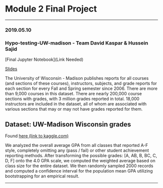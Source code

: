 # Module 2 Final Project
----------------
### 2019.05.10

### Hypo-testing-UW-madison - Team David Kaspar & Hussein Sajid

[Final Jupyter Notebook](Link Needed)

[Slides](https://docs.google.com/presentation/d/1C4CV7enURSi7Ly9QkoGdXZ9F8CA36--hx4BYSOw9V2I/edit?usp=sharing)

The University of Wisconsin - Madison publishes reports for all courses (and sections of these courses), instructors, subjects, and grade reports for each section for every Fall and Spring semester since 2006.
There are more than 9,000 courses in this dataset. There are nearly 200,000 course sections with grades, with 3 million grades reported in total. 18,000 instructors are included in the dataset, all of whom are associated with various sections that may or may not have grades reported for them.

## Dataset: UW-Madison Wisconsin grades
Found [here (link to kaggle.com)](https://www.kaggle.com/Madgrades/uw-madison-courses)

We analyzed the overall average GPA from all classes that reported A-F style, completely omitting any (pass / fail) or other student achievement reporting methods. After transforming the possible grades: [A, AB, B, BC, C, D, F] onto the 4.0 GPA scale, we computed the weighted average based on class size for the entire dataset. We then randomly sampled 2000 records and computed a confidence interval for the population mean GPA utilizing bootstrapping for an empirical result.

-----------------
